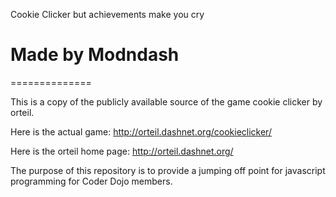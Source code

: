 Cookie Clicker but achievements make you cry
# Made by Modndash
==============

This is a copy of the publicly available source of the game cookie clicker by orteil.  

Here is the actual game:
http://orteil.dashnet.org/cookieclicker/

Here is the orteil home page:
http://orteil.dashnet.org/


The purpose of this repository is to provide a jumping off point for javascript programming for Coder Dojo members.
